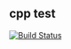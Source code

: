 cpp test
--------
[![Build Status](https://travis-ci.org/leleact/cpptest.svg?branch=master)](https://travis-ci.org/leleact/cpptest)
